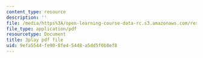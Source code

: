 ```yaml
---
content_type: resource
description: ''
file: /media/https%3A/open-learning-course-data-rc.s3.amazonaws.com/res-18-005-highlights-of-calculus-spring-2010/9efa5544fe908fe45448a5dd5f0b8ef8_oo1ZZlvT2LQ.pdf
file_type: application/pdf
resourcetype: Document
title: 3play pdf file
uid: 9efa5544-fe90-8fe4-5448-a5dd5f0b8ef8
---
```

